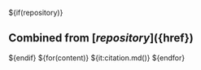 
${if(repository)}

## Combined from [${repository}](${href})

${endif}
${for(content)}
${it:citation.md()}
${endfor}


